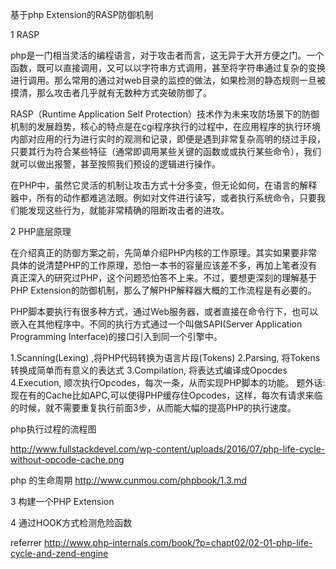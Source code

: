 基于php Extension的RASP防御机制

1 RASP

php是一门相当灵活的编程语言，对于攻击者而言，这无异于大开方便之门。一个函数，既可以直接调用，又可以以字符串方式调用，甚至将字符串通过复杂的变换进行调用。那么常用的通过对web目录的监控的做法，如果检测的静态规则一旦被摸清，那么攻击者几乎就有无数种方式突破防御了。

RASP（Runtime Application Self Protection）技术作为未来攻防场景下的防御机制的发展趋势，核心的特点是在cgi程序执行的过程中，在应用程序的执行环境内部对应用的行为进行实时的观测和记录，即便是遇到非常复杂高明的绕过手段，只要其行为符合某些特征（通常即调用某些关键的函数或或执行某些命令），我们就可以做出报警，甚至按照我们预设的逻辑进行操作。

在PHP中，虽然它灵活的机制让攻击方式十分多变，但无论如何，在语言的解释器中，所有的动作都难逃法眼。例如对文件进行读写，或者执行系统命令，只要我们能发现这些行为，就能非常精确的阻断攻击者的进攻。

2 PHP底层原理

在介绍真正的防御方案之前，先简单介绍PHP内核的工作原理。其实如果要非常具体的说清楚PHP的工作原理，恐怕一本书的容量应该差不多，再加上笔者没有真正深入的研究过PHP，这个问题恐怕答不上来。不过，要想更深刻的理解基于PHP Extension的防御机制，那么了解PHP解释器大概的工作流程是有必要的。

PHP脚本要执行有很多种方式，通过Web服务器，或者直接在命令行下，也可以嵌入在其他程序中。不同的执行方式通过一个叫做SAPI(Server Application Programming Interface)的接口引入到同一个引擎中。

1.Scanning(Lexing) ,将PHP代码转换为语言片段(Tokens) 2.Parsing, 将Tokens转换成简单而有意义的表达式 3.Compilation, 将表达式编译成Opocdes 4.Execution, 顺次执行Opcodes，每次一条，从而实现PHP脚本的功能。 题外话:现在有的Cache比如APC,可以使得PHP缓存住Opcodes，这样，每次有请求来临的时候，就不需要重复执行前面3步，从而能大幅的提高PHP的执行速度。

php执行过程的流程图

http://www.fullstackdevel.com/wp-content/uploads/2016/07/php-life-cycle-without-opcode-cache.png

php 的生命周期 http://www.cunmou.com/phpbook/1.3.md


3 构建一个PHP Extension

4 通过HOOK方式检测危险函数

referrer
http://www.php-internals.com/book/?p=chapt02/02-01-php-life-cycle-and-zend-engine